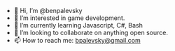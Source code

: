 - 👋 Hi, I’m @benpalevsky
- 👀 I’m interested in game development.
- 🌱 I’m currently learning Javascript, C#, Bash
- 💞️ I’m looking to collaborate on anything open source. 
- 📫 How to reach me: bpalevsky@gmail.com

<!---
benpalevsky/benpalevsky is a ✨ special ✨ repository because its `README.md` (this file) appears on your GitHub profile.
You can click the Preview link to take a look at your changes.
--->
